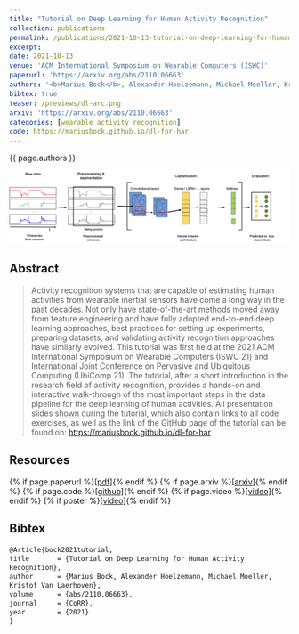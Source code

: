 ```yaml
---
title: "Tutorial on Deep Learning for Human Activity Recognition"
collection: publications
permalink: /publications/2021-10-13-tutorial-on-deep-learning-for-human-activtiy-recognition
excerpt: 
date: 2021-10-13
venue: 'ACM International Symposium on Wearable Computers (ISWC)'
paperurl: 'https://arxiv.org/abs/2110.06663'
authors: '<b>Marius Bock</b>, Alexander Hoelzemann, Michael Moeller, Kristof Van Laerhoven'
bibtex: true
teaser: /previews/dl-arc.png
arxiv: 'https://arxiv.org/abs/2110.06663'
categories: [wearable activity recognition]
code: https://mariusbock.github.io/dl-for-har
---
```


{{ page.authors }}

<img class="pub_teaser" src="../images/previews/dl-arc.png" alt="Teaser Image" title="teaser" />

## Abstract

> Activity recognition systems that are capable of estimating human activities from wearable inertial sensors have come a long way in the past decades. Not only have state-of-the-art methods moved away from feature engineering and have fully adopted end-to-end deep learning approaches, best practices for setting up experiments, preparing datasets, and validating activity recognition approaches have similarly evolved. This tutorial was first held at the 2021 ACM International Symposium on Wearable Computers (ISWC 21) and International Joint Conference on Pervasive and Ubiquitous Computing (UbiComp 21). The tutorial, after a short introduction in the research field of activity recognition, provides a hands-on and interactive walk-through of the most important steps in the data pipeline for the deep learning of human activities. All presentation slides shown during the tutorial, which also contain links to all code exercises, as well as the link of the GitHub page of the tutorial can be found on: https://mariusbock.github.io/dl-for-har

## Resources

{% if page.paperurl %}<a href=" {{ page.paperurl }} ">[pdf]</a>{% endif %} {% if page.arxiv %}<a href=" {{ page.arxiv }} ">[arxiv]</a>{% endif %} {% if page.code %}<a href=" {{ page.code }} ">[github]</a>{% endif %} {% if page.video %}<a href=" {{ page.video }} ">[video]</a>{% endif %} {% if poster %}<a href=" {{ page.poster }} ">[video]</a>{% endif %}

## Bibtex

    @Article{bock2021tutorial,
    title 		= {Tutorial on Deep Learning for Human Activity Recognition},
    author 		= {Marius Bock, Alexander Hoelzemann, Michael Moeller, Kristof Van Laerhoven},
    volume      = {abs/2110.06663},
    journal     = {CoRR},
    year 		= {2021}
    }
